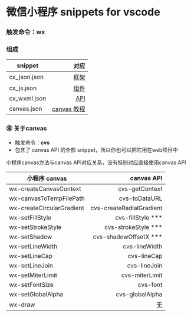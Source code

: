 # 微信小程序 snippets for vscode

### 触发命令：**wx**
### 组成
| snippet | 对应 |
| -----|----:|
| cx_json.json | [框架](https://mp.weixin.qq.com/debug/wxadoc/dev/framework/MINA.html) |
| cx_js.json   | [组件](https://mp.weixin.qq.com/debug/wxadoc/dev/component/) |
| cx_wxml.json   | [API](https://mp.weixin.qq.com/debug/wxadoc/dev/api/) |
| canvas.json | [canvas 教程](https://developer.mozilla.org/zh-CN/docs/Web/API/Canvas_API/Tutorial) |

### ㊟ 关于canvas

+ 触发命令：**cvs**
+ 包含了 canvas API 的全部 snippet，所以你也可以把它用在web项目中

小程序canvas方法与canvas API对应关系，没有特别对应直接使用canvas API

| 小程序 canvas | canvas API |
| -----|----:|
| wx-createCanvasContext | cvs-getContext |
| wx-canvasToTempFilePath | cvs-toDataURL |
| wx-createCircularGradient | cvs-createRadialGradient |
| wx-setFillStyle | cvs-fillStyle *** |
| wx-setStrokeStyle | cvs-strokeStyle *** |
| wx-setShadow | cvs-shadowOffsetX *** |
| wx-setLineWidth | cvs-lineWidth |
| wx-setLineCap | cvs-lineCap |
| wx-setLineJoin | cvs-lineJoin |
| wx-setMiterLimit | cvs-miterLimit |
| wx-setFontSize | cvs-font |
| wx-setGlobalAlpha | cvs-globalAlpha |
| wx-draw | 无 |

